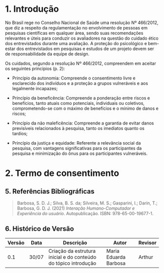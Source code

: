 # 1. Introdução

No Brasil rege no Conselho Nacional de Saúde uma resolução Nº 466/2012, que diz a respeito da regulamentação no envolvimento de pessoas em pesquisas científicas em qualquer área, sendo suas recomendações relevantes e úteis para conduzir os avaliadores na questão do cuidado ético dos entrevistados durante uma avaliação. A proteção do psicológico e bem-estar dos entrevistados em pesquisas e estudos de um projeto devem ser de responsabilidade da equipe de design. 

Os cuidados, segundo a resolução Nº 466/2012, compreendem em aceitar os seguintes princípios (p. 2):

- Princípio da autonomia: Compreende o consentimento livre e esclarecido dos indivíduos e a proteção a grupos vulneráveis e aos legalmente incapazes;

- Princípio da beneficência: Compreende a ponderação entre riscos e benefícios, tanto atuais como potenciais, individuais ou coletivos, comprometendo-se com o máximo de benefícios e o mínimo de danos e riscos;

- Princípio da não maleficência: Compreende  a garantia de evitar danos previsíveis relacionados à pesquisa, tanto os imediatos quanto os tardios;

- Princípio da justiça e equidade: Referente a relevância social da pesquisa, com vantagens significativas para os participantes da pesquisa e minimização do ônus para os participantes vulneráveis.

# 2. Termo de consentimento

## 5. Referências Bibliográficas
> Barbosa, S. D. J.; Silva, B. S. da; Silveira, M. S.; Gasparini, I.; Darin, T.; Barbosa, G. D. J. (2021) _Interação Humano-Computador e Experiência do usuário_. Autopublicação. ISBN: 978-65-00-19677-1.

## 6. Histórico de Versão
| Versão    | Data | Descrição                 | Autor         | Revisor                        |
|-----------|------|---------------------------|---------------|--------------------------------|
| 0.1       |30/07 | Criação da estrutura inicial e do conteúdo do tópico introdução | Maria Eduarda Barbosa | Arthur |